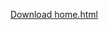 [Download home.html](https://raw.githubusercontent.com/calebblol1/pokegame/refs/heads/main/hello/home.html)
